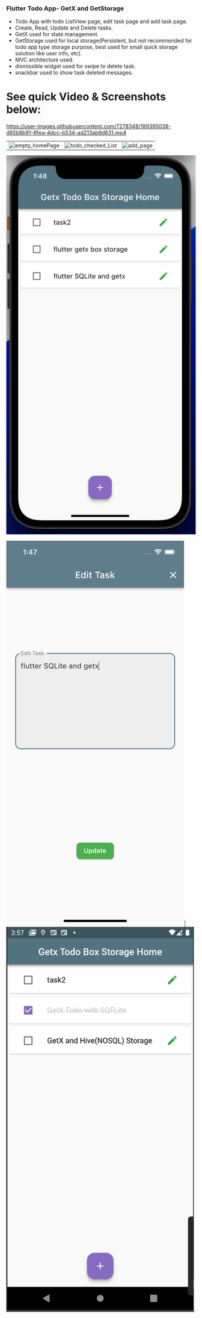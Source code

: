 ### Flutter Todo App- GetX and GetStorage

- Todo App with todo ListView page, edit task page and add task page.
- Create, Read, Update and Delete tasks.
- GetX  used for state management.
- GetStorage used for local storage(Persistent, but not recommended for todo app type storage purpose, 
   best used for small quick storage solution like user info, etc).
- MVC architecture used.
- dismissible widget used for swipe to delete task.
- snackbar used to show task deleted messages.



# See  quick Video & Screenshots below:

https://user-images.githubusercontent.com/7278348/199395038-d85b9b91-6fea-4dcc-b534-ad213ab9d631.mp4
<table>
<tr>
 <td><img width="258" alt="empty_homePage" src="https://user-images.githubusercontent.com/7278348/199395635-bf01ef26-f8fe-456d-8acd-9f57f37e4a38.png"></td>
 <td><img width="258" alt="todo_checked_List" src="https://user-images.githubusercontent.com/7278348/199395420-a5489dc6-1def-4de0-a5ea-1de18c837591.png"></td>
<td><img width="258" alt="add_page" src="https://user-images.githubusercontent.com/7278348/199395392-eaf9b295-e944-4ea0-a31c-7b4dd7bc1e9f.png"></td>
 </tr>
</table>   

![HomePage](./project_assets/homepage.png)

![EditPage](./project_assets/edit_taskPage.png)|
 ![AddPage](./project_assets/taskComplete_checkbox.png).
